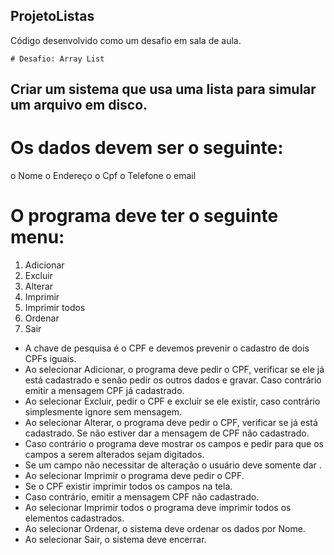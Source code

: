 ## ProjetoListas
Código desenvolvido como um desafio em sala de aula.

    # Desafio: Array List

## Criar um sistema que usa uma lista para simular um arquivo em disco.

# Os dados devem ser o seguinte:
o Nome
o Endereço
o Cpf
o Telefone
o email

# O programa deve ter o seguinte menu:
1. Adicionar
2. Excluir
3. Alterar
4. Imprimir
5. Imprimir todos
6. Ordenar
7. Sair

- A chave de pesquisa é o CPF e devemos prevenir o cadastro de dois CPFs iguais.
- Ao selecionar Adicionar, o programa deve pedir o CPF, verificar se ele já está cadastrado e senão pedir os outros dados e gravar. Caso contrário emitir a mensagem CPF já cadastrado.
- Ao selecionar Excluir, pedir o CPF e excluir se ele existir, caso contrário simplesmente ignore sem mensagem.
- Ao selecionar Alterar, o programa deve pedir o CPF, verificar se já está cadastrado. Se não estiver dar a mensagem de CPF não cadastrado.
- Caso contrário o programa deve mostrar os campos e pedir para que os campos a serem alterados sejam digitados.
- Se um campo não necessitar de alteração o usuário deve somente dar <ENTER>.
- Ao selecionar Imprimir o programa deve pedir o CPF.
- Se o CPF existir imprimir todos os campos na tela.
- Caso contrário, emitir a mensagem CPF não cadastrado.
- Ao selecionar Imprimir todos o programa deve imprimir todos os elementos cadastrados.
- Ao selecionar Ordenar, o sistema deve ordenar os dados por Nome.
- Ao selecionar Sair, o sistema deve encerrar.
 
